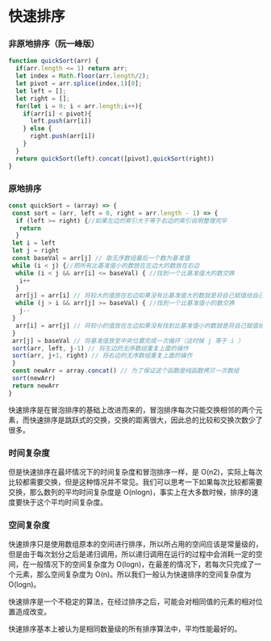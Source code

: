 # 快速排序

### 非原地排序（阮一峰版）
```javascript
function quickSort(arr) {
  if(arr.length <= 1) return arr;
  let index = Math.floor(arr.length/2);
  let pivot = arr.splice(index,1)[0];
  let left = [];
  let right = [];
  for(let i = 0; i < arr.length;i++){
    if(arr[i] < pivot){
      left.push(arr[i])
    } else {
      right.push(arr[i])
    }
  }
  return quickSort(left).concat([pivot],quickSort(right))
}
```

### 原地排序
```javascript
const quickSort = (array) => {
 const sort = (arr, left = 0, right = arr.length - 1) => {
  if (left >= right) {//如果左边的索引大于等于右边的索引说明整理完毕
   return
  }
 let i = left
 let j = right
 const baseVal = arr[j] // 取无序数组最后一个数为基准值
 while (i < j) {//把所有比基准值小的数放在左边大的数放在右边
  while (i < j && arr[i] <= baseVal) { //找到一个比基准值大的数交换
   i++
  }
  arr[j] = arr[i] // 将较大的值放在右边如果没有比基准值大的数就是将自己赋值给自己（i 等于 j）
  while (j > i && arr[j] >= baseVal) { //找到一个比基准值小的数交换
   j--
 }
  arr[i] = arr[j] // 将较小的值放在左边如果没有找到比基准值小的数就是将自己赋值给自己（i 等于 j）
 }
 arr[j] = baseVal // 将基准值放至中央位置完成一次循环（这时候 j 等于 i ）
 sort(arr, left, j-1) // 将左边的无序数组重复上面的操作
 sort(arr, j+1, right) // 将右边的无序数组重复上面的操作
 }
 const newArr = array.concat() // 为了保证这个函数是纯函数拷贝一次数组
 sort(newArr)
 return newArr
}
```

快速排序是在冒泡排序的基础上改进而来的，冒泡排序每次只能交换相邻的两个元素，而快速排序是跳跃式的交换，交换的距离很大，因此总的比较和交换次数少了很多。

### 时间复杂度

但是快速排序在最坏情况下的时间复杂度和冒泡排序一样，是 O(n2)，实际上每次比较都需要交换，但是这种情况并不常见。我们可以思考一下如果每次比较都需要交换，那么数列的平均时间复杂度是 O(nlogn)，事实上在大多数时候，排序的速度要快于这个平均时间复杂度。

### 空间复杂度

快速排序只是使用数组原本的空间进行排序，所以所占用的空间应该是常量级的，但是由于每次划分之后是递归调用，所以递归调用在运行的过程中会消耗一定的空间，在一般情况下的空间复杂度为 O(logn)，在最差的情况下，若每次只完成了一个元素，那么空间复杂度为 O(n)。所以我们一般认为快速排序的空间复杂度为 O(logn)。

快速排序是一个不稳定的算法，在经过排序之后，可能会对相同值的元素的相对位置造成改变。

快速排序基本上被认为是相同数量级的所有排序算法中，平均性能最好的。
